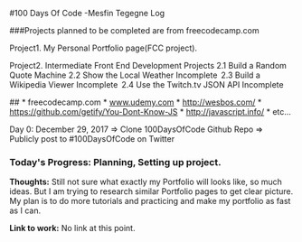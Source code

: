 #100 Days Of Code -Mesfin Tegegne Log

###Projects planned to be completed are from freecodecamp.com



Project1. My Personal Portfolio page(FCC project).

Project2.  Intermediate Front End Development Projects
           2.1 Build a Random Quote Machine
           2.2 Show the Local Weather Incomplete 
           2.3 Build a Wikipedia Viewer Incomplete 
           2.4 Use the Twitch.tv JSON API Incomplete 

##<Resources to be  used to accomplish the Projects>
      * freecodecamp.com
      * www.udemy.com
      * http://wesbos.com/
      * https://github.com/getify/You-Dont-Know-JS
      * http://javascript.info/
      * etc...

 Day 0: December 29, 2017
 => Clone 100DaysOfCode Github Repo
 => Publicly post to #100DaysOfCode on Twitter

### **Today's Progress**: Planning, Setting up project.

**Thoughts:** Still not sure what exactly my Portfolio will looks like, so much ideas. But I am trying to research similar Portfolio pages to get clear picture. My plan is to do more tutorials and practicing and make my portfolio as fast as I can.

**Link to work:** No link at this point.

